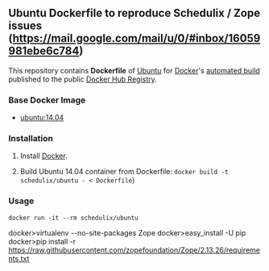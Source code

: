 ## Ubuntu Dockerfile to reproduce Schedulix / Zope issues (https://mail.google.com/mail/u/0/#inbox/16059981ebe6c784)


This repository contains **Dockerfile** of [Ubuntu](http://www.ubuntu.com/) for [Docker](https://www.docker.com/)'s [automated build](https://registry.hub.docker.com/u/dockerfile/ubuntu/) published to the public [Docker Hub Registry](https://registry.hub.docker.com/).


### Base Docker Image

* [ubuntu:14.04](https://registry.hub.docker.com/u/library/ubuntu/)


### Installation

1. Install [Docker](https://www.docker.com/).

2. Build Ubuntu 14.04 container from Dockerfile: `docker build -t schedulix/ubuntu - < Dockerfile`)


### Usage

    docker run -it --rm schedulix/ubuntu
    
docker>virtualenv --no-site-packages Zope
docker>easy_install -U pip
docker>pip install -r https://raw.githubusercontent.com/zopefoundation/Zope/2.13.26/requirements.txt
